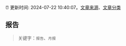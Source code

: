 :alarm_clock: 更新时间: 2024-07-22 10:40:07。[文章来源](/README.md)、[文章分类](/TAGS.md)

## 报告


> 关键字：`报告`、`月报`



